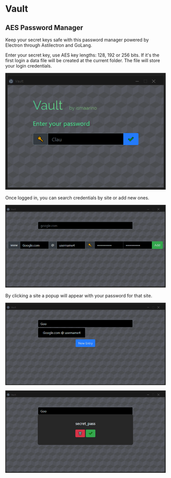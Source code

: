 # Vault
## AES Password Manager

Keep your secret keys safe with this password manager powered by Electron through Astilectron and GoLang.


Enter your secret key, use AES key lengths: 128, 192 or 256 bits. If it's the first login a data file will be created at the current folder. The file will store your login credentials.

![alt text](https://github.com/ismaarino/Vault/blob/main/images/image1.png?raw=true)


Once logged in, you can search credentials by site or add new ones.

![alt text](https://github.com/ismaarino/Vault/blob/main/images/image2.png?raw=true)


By clicking a site a popup will appear with your password for that site.

![alt text](https://github.com/ismaarino/Vault/blob/main/images/image3.png?raw=true)

![alt text](https://github.com/ismaarino/Vault/blob/main/images/image4.png?raw=true)
